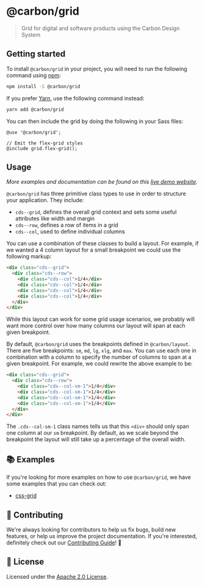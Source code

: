 # @carbon/grid

> Grid for digital and software products using the Carbon Design System

## Getting started

To install `@carbon/grid` in your project, you will need to run the following
command using [npm](https://www.npmjs.com/):

```bash
npm install -S @carbon/grid
```

If you prefer [Yarn](https://yarnpkg.com/en/), use the following command
instead:

```bash
yarn add @carbon/grid
```

You can then include the grid by doing the following in your Sass files:

```
@use '@carbon/grid';

// Emit the flex-grid styles
@include grid.flex-grid();
```

## Usage

_More examples and documentation can be found on this
[live demo website](https://carbon-elements.netlify.com/grid/examples/preview/)._

`@carbon/grid` has three primitive class types to use in order to structure your
application. They include:

- `cds--grid`, defines the overall grid context and sets some useful attributes
  like width and margin
- `cds--row`, defines a row of items in a grid
- `cds--col`, used to define individual columns

You can use a combination of these classes to build a layout. For example, if we
wanted a 4 column layout for a small breakpoint we could use the following
markup:

```html
<div class="cds--grid">
  <div class="cds--row">
    <div class="cds--col">1/4</div>
    <div class="cds--col">1/4</div>
    <div class="cds--col">1/4</div>
    <div class="cds--col">1/4</div>
  </div>
</div>
```

While this layout can work for some grid usage scenarios, we probably will want
more control over how many columns our layout will span at each given
breakpoint.

By default, `@carbon/grid` uses the breakpoints defined in `@carbon/layout`.
There are five breakpoints: `sm`, `md`, `lg`, `xlg`, and `max`. You can use each
one in combination with a column to specify the number of columns to span at a
given breakpoint. For example, we could rewrite the above example to be:

```html
<div class="cds--grid">
  <div class="cds--row">
    <div class="cds--col-sm-1">1/4</div>
    <div class="cds--col-sm-1">1/4</div>
    <div class="cds--col-sm-1">1/4</div>
    <div class="cds--col-sm-1">1/4</div>
  </div>
</div>
```

The `.cds--col-sm-1` class names tells us that this `<div>` should only span one
column at our `sm` breakpoint. By default, as we scale beyond the breakpoint the
layout will still take up a percentage of the overall width.

## 📚 Examples

If you're looking for more examples on how to use `@carbon/grid`, we have some
examples that you can check out:

- [css-grid](./examples/css-grid)

## 🙌 Contributing

We're always looking for contributors to help us fix bugs, build new features,
or help us improve the project documentation. If you're interested, definitely
check out our [Contributing Guide](/.github/CONTRIBUTING.md)! 👀

## 📝 License

Licensed under the [Apache 2.0 License](/LICENSE).
